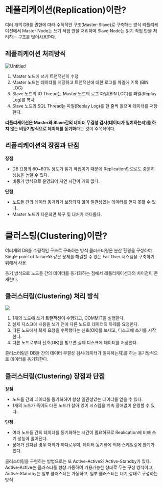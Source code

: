 # 레플리케이션(Replication)이란?
여러 개의 DB를 권한에 따라 수직적인 구조(Master-Slave)로 구축하는 방식
리플리케이션에서 Master Node는 쓰기 작업 만을 처리하며 Slave Node는 읽기 작업 만을 처리하는 구조를 많이사용한다.

## 레플리케이션 처리방식
![Untitled](https://img1.daumcdn.net/thumb/R1280x0/?scode=mtistory2&fname=https%3A%2F%2Fblog.kakaocdn.net%2Fdn%2FbHW2YF%2FbtqKRO16Oln%2FUrvZZeMCO20q9xY0XKuKSK%2Fimg.png)

1. Master 노드에 쓰기 트랜잭션이 수행
2. Master 노드는 데이터를 저장하고 트랜잭션에 대한 로그를 파일에 기록 (BIN LOG)
3. Slave 노드의 IO Thread는 Master 노드의 로그 파일(BIN LOG)를 파일(Replay Log)를 복사
4. Slave 노드의 SQL Thread는 파일(Replay Log)를 한 줄씩 읽으며 데이터를 저장한다.

**리플리케이션은 Master와 Slave간의 데이터 무결성 검사(데이터가 일치하는지)를 하지 않는 비동기방식으로 데이터를 동기화**하는 것이 주목적이다.

## 리플리케이션의 장점과 단점
**장점**
- DB 요청의 60~80% 정도가 읽기 작업이기 때문에 Replication만으로도 충분히 성능을 높일 수 있다.
- 비동기 방식으로 운영되어 지연 시간이 거의 없다.

**단점**
- 노드들 간의 데이터 동기화가 보장되지 않아 일관성있는 데이터를 얻지 못할 수 있다.
- Master 노드가 다운되면 복구 및 대처가 까다롭다.

# 클러스팅(Clustering)이란?
여러개의 DB를 수평적인 구조로 구축하는 방식
클러스터링은 분산 환경을 구성하여 Single point of failure와 같은 문제를 해결할 수 있는 Fail Over 시스템을 구축하기 위해서 사용

동기 방식으로 노드들 간의 데이터를 동기화하는 점에서 레플리케이션과의 차이점이 존재한다.

## 클러스터링(Clustering) 처리 방식
![](https://img1.daumcdn.net/thumb/R1280x0/?scode=mtistory2&fname=https%3A%2F%2Fblog.kakaocdn.net%2Fdn%2FoaVae%2FbtqKOCg14ow%2FkkpZDYChulrTJvyqRVKLbk%2Fimg.png)
1. 1개의 노드에 쓰기 트랜잭션이 수행되고, COMMIT을 실행한다.
2. 실제 디스크에 내용을 쓰기 전에 다른 노드로 데이터의 복제를 요청한다.
3. 다른 노드에서 복제 요청을 수락했다는 신호(OK)를 보내고, 디스크에 쓰기를 시작한다.
4. 다른 노드로부터 신호(OK)를 받으면 실제 디스크에 데이터를 저장한다.

클러스터링은 DB들 간의 데이터 무결성 검사(데이터가 일치하는지)를 하는 동기방식으로 데이터를 동기화한다.

## 클러스터링(Clustering) 장점과 단점
**장점**
- 노드들 간의 데이터를 동기화하여 항상 일관성있는 데이터를 얻을 수 있다.
- 1개의 노드가 죽어도 다른 노드가 살아 있어 시스템을 계속 장애없이 운영할 수 있다.

**단점**
- 여러 노드들 간의 데이터를 동기화하는 시간이 필요하므로 Replication에 비해 쓰기 성능이 떨어진다.
- 장애가 전파된 경우 처리가 까다로우며, 데이터 동기화에 의해 스케일링에 한계가 있다.

클러스터링을 구현하는 방법으로는 또 Active-Active와 Active-Standby가 있다. Active-Active는 클러스터를 항상 가동하여 가용가능한 상태로 두는 구성 방식이고, Active-Standby는 일부 클러스터는 가동하고, 일부 클러스터는 대기 상태로 구성하는 방식
